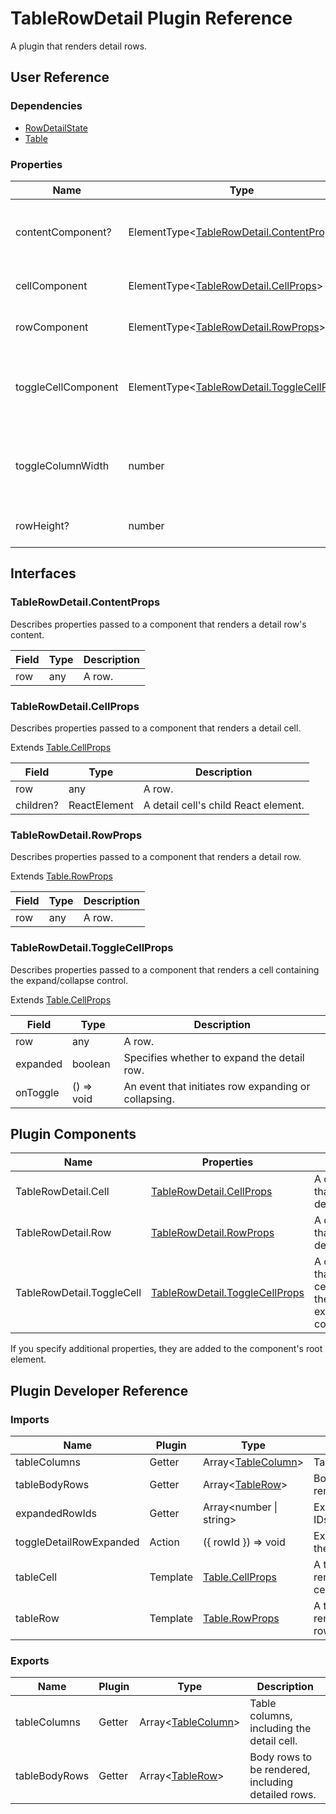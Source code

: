 # TableRowDetail Plugin Reference

A plugin that renders detail rows.

## User Reference

### Dependencies

- [RowDetailState](row-detail-state.md)
- [Table](table.md)

### Properties

Name | Type | Default | Description
-----|------|---------|------------
contentComponent? | ElementType&lt;[TableRowDetail.ContentProps](#tablerowdetailcontentprops)&gt; | | A component that renders the detail row's content within the detail cell.
cellComponent | ElementType&lt;[TableRowDetail.CellProps](#tablerowdetailcellprops)&gt; | | A component that renders a detail cell.
rowComponent | ElementType&lt;[TableRowDetail.RowProps](#tablerowdetailrowprops)&gt; | | A component that renders a detail row.
toggleCellComponent | ElementType&lt;[TableRowDetail.ToggleCellProps](#tablerowdetailtogglecellprops)&gt; | | A component that renders a cell containing the expand/collapse control.
toggleColumnWidth | number | | Specifies the width of the column containing expand/collapse controls.
rowHeight? | number | | Specifies the detail row height.

## Interfaces

### TableRowDetail.ContentProps

Describes properties passed to a component that renders a detail row's content.

Field | Type | Description
------|------|------------
row | any | A row.

### TableRowDetail.CellProps

Describes properties passed to a component that renders a detail cell.

Extends [Table.CellProps](table.md#tablecellprops)

Field | Type | Description
------|------|------------
row | any | A row.
children? | ReactElement | A detail cell's child React element.

### TableRowDetail.RowProps

Describes properties passed to a component that renders a detail row.

Extends [Table.RowProps](table.md#tablerowprops)

Field | Type | Description
------|------|------------
row | any | A row.

### TableRowDetail.ToggleCellProps

Describes properties passed to a component that renders a cell containing the expand/collapse control.

Extends [Table.CellProps](table.md#tablecellprops)

Field | Type | Description
------|------|------------
row | any | A row.
expanded | boolean | Specifies whether to expand the detail row.
onToggle | () => void | An event that initiates row expanding or collapsing.

## Plugin Components

Name | Properties | Description
-----|------------|------------
TableRowDetail.Cell | [TableRowDetail.CellProps](#tablerowdetailcellprops) | A component that renders a detail cell.
TableRowDetail.Row | [TableRowDetail.RowProps](#tablerowdetailrowprops) | A component that renders a detail row.
TableRowDetail.ToggleCell | [TableRowDetail.ToggleCellProps](#tablerowdetailtogglecellprops) | A component that renders a cell containing the expand/collapse control.

If you specify additional properties, they are added to the component's root element.

## Plugin Developer Reference

### Imports

Name | Plugin | Type | Description
-----|--------|------|------------
tableColumns | Getter | Array&lt;[TableColumn](table.md#tablecolumn)&gt; | Table columns.
tableBodyRows | Getter | Array&lt;[TableRow](table.md#tablerow)&gt; | Body rows to be rendered.
expandedRowIds | Getter | Array&lt;number &#124; string&gt; | Expanded rows IDs.
toggleDetailRowExpanded | Action | ({ rowId }) => void | Expands/collapses the specified row.
tableCell | Template | [Table.CellProps](table.md#tablecellprops) | A template that renders a table cell.
tableRow | Template | [Table.RowProps](table.md#tablerowprops) | A template that renders a table row.

### Exports

Name | Plugin | Type | Description
-----|--------|------|------------
tableColumns | Getter | Array&lt;[TableColumn](table.md#tablecolumn)&gt; | Table columns, including the detail cell.
tableBodyRows | Getter | Array&lt;[TableRow](table.md#tablerow)&gt; | Body rows to be rendered, including detailed rows.
